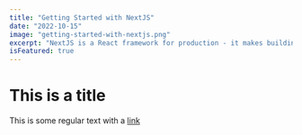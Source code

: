 ```yaml
---
title: "Getting Started with NextJS"
date: "2022-10-15"
image: "getting-started-with-nextjs.png"
excerpt: "NextJS is a React framework for production - it makes building fullstack React apps and sites a breeze and ships with built-in SSR"
isFeatured: true
---
```


# This is a title

This is some regular text with a [link](https://google.com)
